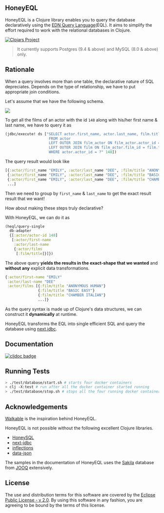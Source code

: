 ## HoneyEQL

HoneyEQL is a Clojure library enables you to query the database declaratively using the [EDN Query Language](https://edn-query-language.org)(EQL). It aims to simplify the effort required to work with the relational databases in Clojure.

[![Clojars Project](https://img.shields.io/clojars/v/com.github.tamizhvendan/honeyeql.svg)](https://clojars.org/com.github.tamizhvendan/honeyeql)

> It currently supports Postgres (9.4 & above) and MySQL (8.0 & above) only.

## Rationale

When a query involves more than one table, the declarative nature of SQL depreciates. Depends on the type of relationship, we have to put appropriate join conditions. 

Let's assume that we have the following schema.

![](https://www.graphqlize.org/img/film_actor_er_diagram.png)

To get all the films of an actor with the id `148` along with his/her first name & last name, we have to query it as 

```clojure
(jdbc/execute! ds ["SELECT actor.first_name, actor.last_name, film.title
                    FROM actor
                    LEFT OUTER JOIN film_actor ON film_actor.actor_id = actor.actor_id
                    LEFT OUTER JOIN film ON film_actor.film_id = film.film_id
                    WHERE actor.actor_id = ?" 148])
```

The query result would look like 

```clojure
[{:actor/first_name "EMILY", :actor/last_name "DEE", :film/title "ANONYMOUS HUMAN"}
 {:actor/first_name "EMILY", :actor/last_name "DEE", :film/title "BASIC EASY"}
 {:actor/first_name "EMILY", :actor/last_name "DEE", :film/title "CHAMBER ITALIAN"}
 ...]
```

Then we need to group by `first_name` & `last_name` to get the exact result result that we want!

How about making these steps truly declarative? 

With HoneyEQL, we can do it as

```clojure
(heql/query-single 
  db-adapter  
  {[:actor/actor-id 148] 
   [:actor/first-name 
    :actor/last-name 
    {:actor/films 
     [:film/title]}]})
```
The above query **yields the results in the exact-shape that we wanted** and **without any** explicit data transformations.

```clojure
{:actor/first-name "EMILY"
 :actor/last-name "DEE"
 :actor/films [{:film/title "ANONYMOUS HUMAN"}
               {:film/title "BASIC EASY"}
               {:film/title "CHAMBER ITALIAN"}
               ...]}
```

As the query syntax is made up of Clojure's data structures, we can construct it **dynamically** at runtime. 

HoneyEQL transforms the EQL into single efficient SQL and query the database using [next.jdbc](https://github.com/seancorfield/next-jdbc).

## Documentation

[![cljdoc badge](https://cljdoc.org/badge/com.github.tamizhvendan/honeyeql)](https://cljdoc.org/d/com.github.tamizhvendan/honeyeql/CURRENT)

## Running Tests

```bash
> ./test/database/start.sh # starts four docker containers
> clj -X:test # run after all the docker container started running
> ./test/database/stop.sh # stops all the four running docker containers
```

## Acknowledgements

[Walkable](https://walkable.gitlab.io/) is the inspiration behind HoneyEQL.

HoneyEQL is not possible without the following excellent Clojure libraries.

- [HoneySQL](https://github.com/jkk/honeysql)
- [next-jdbc](https://github.com/seancorfield/next-jdbc)
- [inflections](https://github.com/r0man/inflections-clj)
- [data-json](https://github.com/clojure/data.json)

The samples in the documentation of HoneyEQL uses the [Sakila](https://www.jooq.org/sakila) database from [JOOQ](https://www.jooq.org) extensively.

## License

The use and distribution terms for this software are covered by the [Eclipse Public License - v 2.0](https://www.eclipse.org/legal/epl-2.0). By using this software in any fashion, you are agreeing to be bound by the terms of this license.


